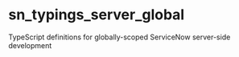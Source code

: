 # sn_typings_server_global

TypeScript definitions for globally-scoped ServiceNow server-side development
